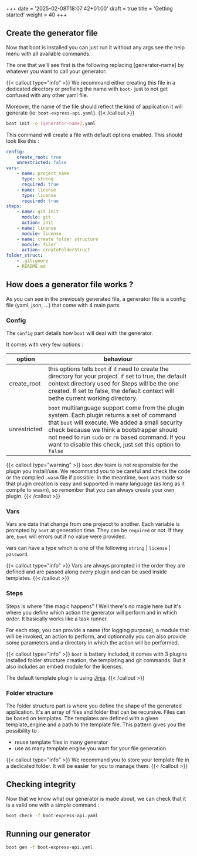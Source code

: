 +++
date = '2025-02-08T18:07:42+01:00'
draft = true
title = 'Getting started'
weight = 40
+++

## Create the generator file

Now that boot is installed you can just run it without any args see the help menu with all available commands.


The one that we'll see first is the following replacing [generator-name] by whatever you want to call your generator:

{{< callout type="info" >}}
  We recommand either creating this file in a dedicated directory or prefixing the name with `boot-` just to not get confused with any other yaml file.

Moreover, the name of the file should reflect the kind of application it will generate (ie: `boot-express-api.yaml`).
{{< /callout >}}

```bash
boot init -o [generator-name].yaml
```

This command will create a file with default options enabled. This should look like this :

```yaml {filename="boot-express-api.yaml" linenos=table}
config:
    create_root: true
    unrestricted: false
vars:
    - name: project_name
      type: string
      required: true
    - name: license
      type: license
      required: true
steps:
    - name: git init
      module: git
      action: init
    - name: license
      module: license
    - name: create folder structure
      module: filer
      action: createFolderStruct
folder_struct:
    - .gitignore
    - README.md
```


## How does a generator file works ?

As you can see in the previously generated file, a generator file is a config file (yaml, json, ...)
that come with 4 main parts

### Config

The `config` part details how `boot` will deal with the generator.

It comes with very few options :

| option | behaviour |
|---|---|
|create_root | this options tells `boot` if it need to create the directory for your project. if set to true, the default context directory used for Steps will be the one created. If set to false, the default context will bethe current working directory. |
| unrestricted | `boot` multilanguage support come from the plugin system. Each plugin returns a set of command that `boot` will execute. We added a small security check because we think a bootstrapper should not need to run `sudo` or `rm` based command. If you want to disable this check, just set this option to `false`  |

{{< callout type="warning" >}}
  `boot` dev team is not responsible for the plugin you install/use. We recommand you to be careful and check the code or the compiled `.wasm` file if possible. In the meantime, `boot` was made so that plugin creation is easy and supported in many language (as long as it compile to wasm), so remember that you can always create your own plugin.
{{< /callout >}}


### Vars

Vars are data that change from one projecct to another. Each variable is prompted by `boot` at generation time.
They can be `required` or not. If they are, `boot` will errors out if no value were provided.

vars can have a type which is one of the following `string` | `license` | `password`.

{{< callout type="info" >}}
  Vars are always prompted in the order they are defined and are passed along every plugin and can be used inside templates.
{{< /callout >}}

### Steps

Steps is where "the magic happens" ! Well there's no magie here but it's where you define which action the generator will perform and in which order. It basically works like a task runner. 

For each step, you can provide a name (for logging purpose), a module that will be invoked, an action to perform, and optionnally you can also provide some parameters and a directory in which the action will be performed.


{{< callout type="info" >}}
  `boot` is battery included, it comes with 3 plugins installed folder structure creation, the templating and git commands.
  But it also includes an embed module for the licenses.

The default template plugin is using [Jinja](https://jinja.palletsprojects.com/en/stable/).
{{< /callout >}}
 

### Folder structure

The folder structure part is where you define the shape of the generated application.
It's an array of files and folder that can be recursive. Files can be based on templates.
The templates are defined with a given template_engine and a path to the template file.
This pattern gives you the possibility to :
- reuse template files in many generator
- use as many template engine you want for your file generation.

{{< callout type="info" >}}
  We recommand you to store your template file in a dedicated folder.
  It will be easier for you to manage them.
{{< /callout >}}

## Checking integrity


Now that we know what our generator is made about, we can check that it is a valid one with a simple command :

```bash
boot check -f boot-express-api.yaml
```


## Running our generator

```bash
boot gen -f boot-express-api.yaml
```

